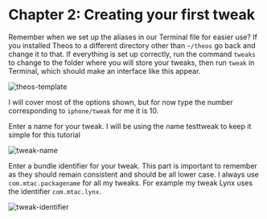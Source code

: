# Chapter 2: Creating your first tweak

Remember when we set up the aliases in our Terminal file for easier use? If you installed Theos to a different directory other than ```~/theos``` go back and change it to that. If everything is set up correctly, run the command ```tweaks``` to change to the folder where you will store your tweaks, then run ```tweak``` in Terminal, which should make an interface like this appear.

![theos-template](https://github.com/MTACS/TweakGuide/blob/master/images/theos-template.png)

I will cover most of the options shown, but for now type the number corresponding to ```iphone/tweak``` for me it is 10.

Enter a name for your tweak. I will be using the name testtweak to keep it simple for this tutorial

![tweak-name](https://github.com/MTACS/TweakGuide/blob/master/images/tweak-name.png)

Enter a bundle identifier for your tweak. This part is important to remember as they should remain consistent and should be all lower case. I always use ```com.mtac.packagename``` for all my tweaks. For example my tweak Lynx uses the identifier ```com.mtac.lynx```. 

![tweak-identifier](https://github.com/MTACS/TweakGuide/blob/master/images/tweak-identifier.png)
